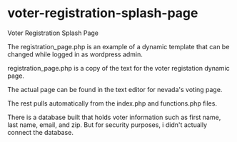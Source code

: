 # voter-registration-splash-page
Voter Registration Splash Page

The registration_page.php is an example of a dynamic template that can be changed while logged in as wordpress admin.

registration_page.php is a copy of the text for the voter registation dynamic page. 

The actual page can be found in the text editor for nevada's voting page. 

The rest pulls automatically from the index.php and functions.php files.

There is a database built that holds voter information such as first name, last name, email, and zip. But for security purposes, i didn't actually connect the database. 


